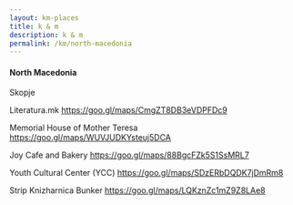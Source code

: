 ```yaml
---
layout: km-places
title: k & m
description: k & m
permalink: /km/north-macedonia
---
```


#### North Macedonia

Skopje

Literatura.mk
https://goo.gl/maps/CmgZT8DB3eVDPFDc9

Memorial House of Mother Teresa
https://goo.gl/maps/WUVJUDKYsteuj5DCA

Joy Cafe and Bakery
https://goo.gl/maps/88BgcFZk5S1SsMRL7

Youth Cultural Center (YCC)
https://goo.gl/maps/SDzERbDQDK7jDmRm8

Strip Knizharnica Bunker
https://goo.gl/maps/LQKznZc1mZ9Z8LAe8

